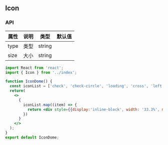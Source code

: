 ## Icon
### API
属性 | 说明 | 类型 | 默认值
---- | ---- | ---- | ----
type | 类型 | string | |
size | 大小 | string | |

```jsx
import React from 'react';
import { Icon } from '../index';

function IconDome() {
  const iconList = ['check', 'check-circle', 'loading', 'cross', 'left', 'right', 'down', 'up', 'search', 'ellipsis', 'voice', 'plus', 'minus', 'dislike', 'fail', 'success'];
  return(
    <>
      {
        iconList.map((item) => {
          return <div style={{display:'inline-block', width: '33.3%', margin: '0 0 50px 0', textAlign: 'center'}}><Icon type={item}></Icon><p>{item}</p></div>
        })
      }
    </>
  );
}
export default IconDome;
```

